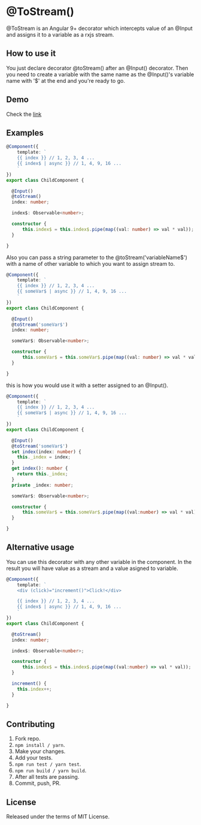 # @ToStream()

@ToStream is an Angular 9+ decorator which intercepts value of an @Input and assigns it to a variable as a rxjs stream.

## How to use it

You just declare decorator @toStream() after an @Input() decorator. Then you need to create a variable with the same name as the @Input()'s variable name with '\$' at the end and you're ready to go.

## Demo

Check the [link](https://stackblitz.com/edit/to-stream-example)

## Examples

```typescript
@Component({
    template: `
    {{ index }} // 1, 2, 3, 4 ...
    {{ index$ | async }} // 1, 4, 9, 16 ...
    `
})
export class ChildComponent {

  @Input()
  @toStream()
  index: number;

  index$: Observable<number>;

  constructor {
      this.index$ = this.index$.pipe(map((val: number) => val * val));
  }

}
```

Also you can pass a string parameter to the @toStream('variableName\$') with a name of other variable to which you want to assign stream to.

```typescript
@Component({
    template: `
    {{ index }} // 1, 2, 3, 4 ...
    {{ someVar$ | async }} // 1, 4, 9, 16 ...
    `
})
export class ChildComponent {

  @Input()
  @toStream('someVar$')
  index: number;

  someVar$: Observable<number>;

  constructor {
      this.someVar$ = this.someVar$.pipe(map((val: number) => val * val));
  }

}

```

this is how you would use it with a setter assigned to an @Input().

```typescript
@Component({
    template: `
    {{ index }} // 1, 2, 3, 4 ...
    {{ someVar$ | async }} // 1, 4, 9, 16 ...
    `
})
export class ChildComponent {

  @Input()
  @toStream('someVar$')
  set index(index: number) {
    this._index = index;
  }
  get index(): number {
    return this._index;
  }
  private _index: number;

  someVar$: Observable<number>;

  constructor {
      this.someVar$ = this.someVar$.pipe(map((val:number) => val * val));
  }

}

```

## Alternative usage

You can use this decorator with any other variable in the component. In the result you will have value as a stream and a value asigned to variable.

```typescript
@Component({
    template: `
    <div (click)="increment()">Click!</div>

    {{ index }} // 1, 2, 3, 4 ...
    {{ index$ | async }} // 1, 4, 9, 16 ...
    `
})
export class ChildComponent {

  @toStream()
  index: number;

  index$: Observable<number>;

  constructor {
      this.index$ = this.index$.pipe(map((val:number) => val * val));
  }

  increment() {
    this.index++;
  }

}

```

## Contributing

1. Fork repo.
2. `npm install / yarn`.
3. Make your changes.
4. Add your tests.
5. `npm run test / yarn test`.
6. `npm run build / yarn build`.
7. After all tests are passing.
8. Commit, push, PR.

## License

Released under the terms of MIT License.
